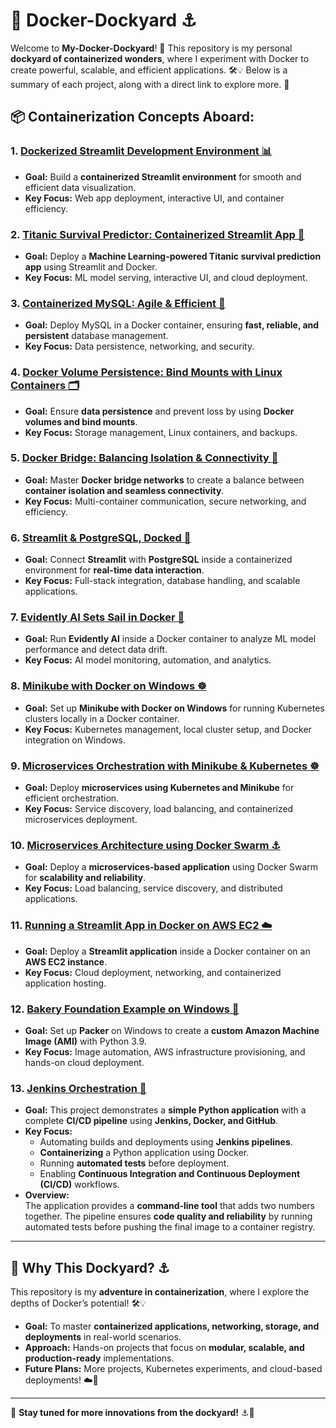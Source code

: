# 🐳 Docker-Dockyard ⚓  

Welcome to **My-Docker-Dockyard**! 🌊 This repository is my personal **dockyard of containerized wonders**, where I experiment with Docker to create powerful, scalable, and efficient applications. 🛠️💡 Below is a summary of each project, along with a direct link to explore more. 🚀  

## 📦 Containerization Concepts Aboard:  

### 1. [Dockerized Streamlit Development Environment 📊](https://github.com/bhaveshx15/Docker-Dockyard/tree/main/Streamlit%20Development%20Environment)  
- **Goal:** Build a **containerized Streamlit environment** for smooth and efficient data visualization.  
- **Key Focus:** Web app deployment, interactive UI, and container efficiency.  

### 2. [Titanic Survival Predictor: Containerized Streamlit App 🚢](https://github.com/bhaveshx15/Docker-Dockyard/tree/main/Titanic%20Survival%20Predictor%2C%20Containerized%20Streamlit%20App)  
- **Goal:** Deploy a **Machine Learning-powered Titanic survival prediction app** using Streamlit and Docker.  
- **Key Focus:** ML model serving, interactive UI, and cloud deployment.  

### 3. [Containerized MySQL: Agile & Efficient 🐬](https://github.com/bhaveshx15/Docker-Dockyard/tree/main/Containerized%20MySQL%2C%20Agile%20%26%20Efficient)  
- **Goal:** Deploy MySQL in a Docker container, ensuring **fast, reliable, and persistent** database management.   
- **Key Focus:** Data persistence, networking, and security.  

### 4. [Docker Volume Persistence: Bind Mounts with Linux Containers 🗂️](https://github.com/bhaveshx15/Docker-Dockyard/tree/main/Docker%20Volume%20Persistence%2C%20Bind%20Mounts%20with%20Linux%20Containers)  
- **Goal:** Ensure **data persistence** and prevent loss by using **Docker volumes and bind mounts**.  
- **Key Focus:** Storage management, Linux containers, and backups.  

### 5. [Docker Bridge: Balancing Isolation & Connectivity 🔗](https://github.com/bhaveshx15/Docker-Dockyard/tree/main/Docker%20Bridge%2C%20Balancing%20Isolation%20%26%20Connectivity)  
- **Goal:** Master **Docker bridge networks** to create a balance between **container isolation and seamless connectivity**.  
- **Key Focus:** Multi-container communication, secure networking, and efficiency.  

### 6. [Streamlit & PostgreSQL, Docked 🐘](https://github.com/bhaveshx15/Docker-Dockyard/tree/main/Streamlit%20%26%20PostgreSQL%2C%20docked)  
- **Goal:** Connect **Streamlit** with **PostgreSQL** inside a containerized environment for **real-time data interaction**.  
- **Key Focus:** Full-stack integration, database handling, and scalable applications.  

### 7. [Evidently AI Sets Sail in Docker 🧠](https://github.com/bhaveshx15/Docker-Dockyard/tree/main/Evidently%20AI%20Sets%20Sail%20in%20Docker)  
- **Goal:** Run **Evidently AI** inside a Docker container to analyze ML model performance and detect data drift.  
- **Key Focus:** AI model monitoring, automation, and analytics.  

### 8. [Minikube with Docker on Windows ☸️](https://github.com/bhaveshx15/Docker-Dockyard/tree/main/Minikube%20with%20Docker%20on%20Windows)  
- **Goal:** Set up **Minikube with Docker on Windows** for running Kubernetes clusters locally in a Docker container.  
- **Key Focus:** Kubernetes management, local cluster setup, and Docker integration on Windows.  

### 9. [Microservices Orchestration with Minikube & Kubernetes ☸️](https://github.com/bhaveshx15/Docker-Dockyard/tree/main/Microservices%20Orchestration%20with%20Minikube%20%26%20Kubernetes)  
- **Goal:** Deploy **microservices using Kubernetes and Minikube** for efficient orchestration.  
- **Key Focus:** Service discovery, load balancing, and containerized microservices deployment.  

### 10. [Microservices Architecture using Docker Swarm ⚓](https://github.com/bhaveshx15/Docker-Dockyard/tree/main/Microservices%20Architecture%20using%20Docker%20Swarm)  
- **Goal:** Deploy a **microservices-based application** using Docker Swarm for **scalability and reliability**.  
- **Key Focus:** Load balancing, service discovery, and distributed applications.  

### 11. [Running a Streamlit App in Docker on AWS EC2 ☁️](https://github.com/bhaveshx15/Docker-Dockyard/tree/main/Deploying%20a%20Streamlit%20App%20in%20Docker%20on%20AWS%20EC2)  
- **Goal:** Deploy a **Streamlit application** inside a Docker container on an **AWS EC2 instance**.  
- **Key Focus:** Cloud deployment, networking, and containerized application hosting.  

### 12. [Bakery Foundation Example on Windows 🍞](https://github.com/bhaveshx15/Docker-Dockyard/tree/main/Bakery%20Foundation%20Example%20on%20Windows)  
- **Goal:** Set up **Packer** on Windows to create a **custom Amazon Machine Image (AMI)** with Python 3.9.  
- **Key Focus:** Image automation, AWS infrastructure provisioning, and hands-on cloud deployment.  

### 13. [Jenkins Orchestration 🤵](https://github.com/TarakKatoch/Jenkins-Orchestration.git)  
- **Goal:** This project demonstrates a **simple Python application** with a complete **CI/CD pipeline** using **Jenkins, Docker, and GitHub**.  
- **Key Focus:**  
  - Automating builds and deployments using **Jenkins pipelines**.  
  - **Containerizing** a Python application using Docker.  
  - Running **automated tests** before deployment.  
  - Enabling **Continuous Integration and Continuous Deployment (CI/CD)** workflows.  
- **Overview:**  
  The application provides a **command-line tool** that adds two numbers together. The pipeline ensures **code quality and reliability** by running automated tests before pushing the final image to a container registry.  

---

## 🌊 Why This Dockyard? ⚓  
This repository is my **adventure in containerization**, where I explore the depths of Docker’s potential! 🛠️💡  
- **Goal:** To master **containerized applications, networking, storage, and deployments** in real-world scenarios.  
- **Approach:** Hands-on projects that focus on **modular, scalable, and production-ready** implementations.  
- **Future Plans:** More projects, Kubernetes experiments, and cloud-based deployments! ☁️🚀  

---

🌟 **Stay tuned for more innovations from the dockyard!** ⚓🚀  
